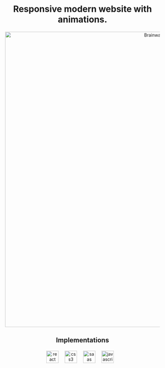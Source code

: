<h1 align="Center">Responsive modern website with animations.</h1>

###


<div align="center">
<img width="959" alt="Brainwave" src="https://github.com/user-attachments/assets/910df779-ebf1-4935-bcd4-22a14374a2d3">
</div>


###

<h2 align="center">Implementations</h2>

###

<div align="center">
  <img src="https://cdn.jsdelivr.net/gh/devicons/devicon/icons/react/react.svg" height="40" alt="react logo"  />
  <img width="12" />
    <img src="https://cdn.jsdelivr.net/gh/devicons/devicon/icons/css3/css3-original.svg" height="40" alt="css3 logo"  />
  <img width="12" />
    <img src="https://cdn.jsdelivr.net/gh/devicons/devicon/icons/sass/sass-original.svg" height="40" alt="saas logo"  />
  <img width="12" />
  <img src="https://cdn.jsdelivr.net/gh/devicons/devicon/icons/javascript/javascript-original.svg" height="40" alt="javascript logo"  />
  <img width="12" />
</div>

###

